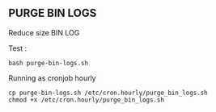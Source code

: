 ## PURGE BIN LOGS

Reduce size BIN LOG 

Test :
```
bash purge-bin-logs.sh
```

Running as cronjob hourly
```
cp purge-bin-logs.sh /etc/cron.hourly/purge_bin_logs.sh
chmod +x /etc/cron.hourly/purge_bin_logs.sh
```
